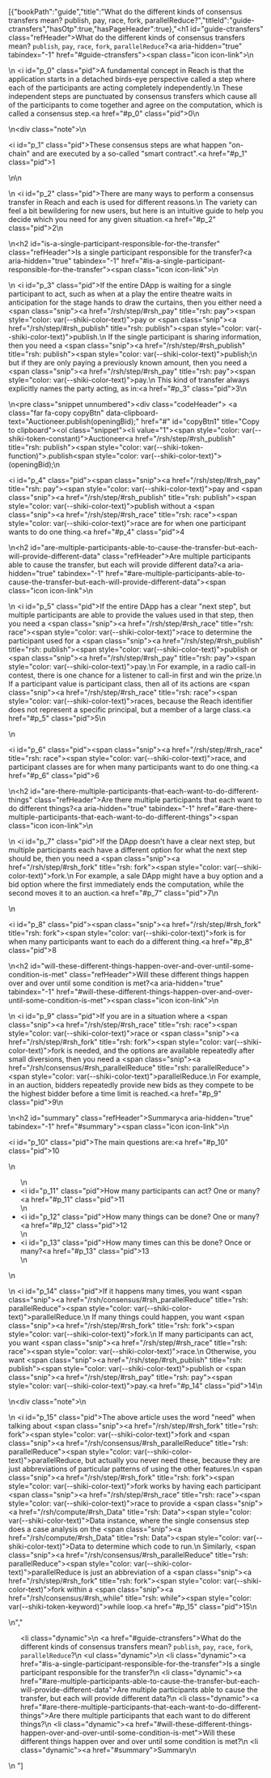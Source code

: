 [{"bookPath":"guide","title":"What do the different kinds of consensus transfers mean? publish, pay, race, fork, parallelReduce?","titleId":"guide-ctransfers","hasOtp":true,"hasPageHeader":true},"<h1 id=\"guide-ctransfers\" class=\"refHeader\">What do the different kinds of consensus transfers mean? <code>publish</code>, <code>pay</code>, <code>race</code>, <code>fork</code>, <code>parallelReduce</code>?<a aria-hidden=\"true\" tabindex=\"-1\" href=\"#guide-ctransfers\"><span class=\"icon icon-link\"></span></a></h1>\n<p>\n  <i id=\"p_0\" class=\"pid\"></i>A fundamental concept in Reach is that the application starts in a detached birds-eye perspective called a step where each of the participants are acting completely independently.\n  These independent steps are punctuated by consensus transfers which cause all of the participants to come together and agree on the computation, which is called a consensus step.<a href=\"#p_0\" class=\"pid\">0</a>\n</p>\n<div class=\"note\">\n  <p><i id=\"p_1\" class=\"pid\"></i>These consensus steps are what happen \"on-chain\" and are executed by a so-called \"smart contract\".<a href=\"#p_1\" class=\"pid\">1</a></p>\n</div>\n<p>\n  <i id=\"p_2\" class=\"pid\"></i>There are many ways to perform a consensus transfer in Reach and each is used for different reasons.\n  The variety can feel a bit bewildering for new users, but here is an intuitive guide to help you decide which you need for any given situation.<a href=\"#p_2\" class=\"pid\">2</a>\n</p>\n<h2 id=\"is-a-single-participant-responsible-for-the-transfer\" class=\"refHeader\">Is a single participant responsible for the transfer?<a aria-hidden=\"true\" tabindex=\"-1\" href=\"#is-a-single-participant-responsible-for-the-transfer\"><span class=\"icon icon-link\"></span></a></h2>\n<p>\n  <i id=\"p_3\" class=\"pid\"></i>If the entire DApp is waiting for a single participant to act, such as when at a play the entire theatre waits in anticipation for the stage hands to draw the curtains, then you either need a <span class=\"snip\"><a href=\"/rsh/step/#rsh_pay\" title=\"rsh: pay\"><span style=\"color: var(--shiki-color-text)\">pay</span></a></span> or <span class=\"snip\"><a href=\"/rsh/step/#rsh_publish\" title=\"rsh: publish\"><span style=\"color: var(--shiki-color-text)\">publish</span></a></span>.\n  If the single participant is sharing information, then you need a <span class=\"snip\"><a href=\"/rsh/step/#rsh_publish\" title=\"rsh: publish\"><span style=\"color: var(--shiki-color-text)\">publish</span></a></span>;\n  but if they are only paying a previously known amount, then you need a <span class=\"snip\"><a href=\"/rsh/step/#rsh_pay\" title=\"rsh: pay\"><span style=\"color: var(--shiki-color-text)\">pay</span></a></span>.\n  This kind of transfer always explicitly names the party acting, as in:<a href=\"#p_3\" class=\"pid\">3</a>\n</p>\n<pre class=\"snippet unnumbered\"><div class=\"codeHeader\">&nbsp;<a class=\"far fa-copy copyBtn\" data-clipboard-text=\"Auctioneer.publish(openingBid);\" href=\"#\" id=\"copyBtn1\" title=\"Copy to clipboard\"></a></div><ol class=\"snippet\"><li value=\"1\"><span style=\"color: var(--shiki-token-constant)\">Auctioneer</span><a href=\"/rsh/step/#rsh_publish\" title=\"rsh: publish\"><span style=\"color: var(--shiki-token-function)\">.publish</span></a><span style=\"color: var(--shiki-color-text)\">(openingBid);</span></li></ol></pre>\n<p><i id=\"p_4\" class=\"pid\"></i><span class=\"snip\"><a href=\"/rsh/step/#rsh_pay\" title=\"rsh: pay\"><span style=\"color: var(--shiki-color-text)\">pay</span></a></span> and <span class=\"snip\"><a href=\"/rsh/step/#rsh_publish\" title=\"rsh: publish\"><span style=\"color: var(--shiki-color-text)\">publish</span></a></span> without a <span class=\"snip\"><a href=\"/rsh/step/#rsh_race\" title=\"rsh: race\"><span style=\"color: var(--shiki-color-text)\">race</span></a></span> are for when one participant wants to do one thing.<a href=\"#p_4\" class=\"pid\">4</a></p>\n<h2 id=\"are-multiple-participants-able-to-cause-the-transfer-but-each-will-provide-different-data\" class=\"refHeader\">Are multiple participants able to cause the transfer, but each will provide different data?<a aria-hidden=\"true\" tabindex=\"-1\" href=\"#are-multiple-participants-able-to-cause-the-transfer-but-each-will-provide-different-data\"><span class=\"icon icon-link\"></span></a></h2>\n<p>\n  <i id=\"p_5\" class=\"pid\"></i>If the entire DApp has a clear \"next step\", but multiple participants are able to provide the values used in that step, then you need a <span class=\"snip\"><a href=\"/rsh/step/#rsh_race\" title=\"rsh: race\"><span style=\"color: var(--shiki-color-text)\">race</span></a></span> to determine the participant used for a <span class=\"snip\"><a href=\"/rsh/step/#rsh_publish\" title=\"rsh: publish\"><span style=\"color: var(--shiki-color-text)\">publish</span></a></span> or <span class=\"snip\"><a href=\"/rsh/step/#rsh_pay\" title=\"rsh: pay\"><span style=\"color: var(--shiki-color-text)\">pay</span></a></span>.\n  For example, in a radio call-in contest, there is one chance for a listener to call-in first and win the prize.\n  If a participant value is participant class, then all of its actions are <span class=\"snip\"><a href=\"/rsh/step/#rsh_race\" title=\"rsh: race\"><span style=\"color: var(--shiki-color-text)\">race</span></a></span>s, because the Reach identifier does not represent a specific principal, but a member of a large class.<a href=\"#p_5\" class=\"pid\">5</a>\n</p>\n<p><i id=\"p_6\" class=\"pid\"></i><span class=\"snip\"><a href=\"/rsh/step/#rsh_race\" title=\"rsh: race\"><span style=\"color: var(--shiki-color-text)\">race</span></a></span>, and participant classes are for when many participants want to do one thing.<a href=\"#p_6\" class=\"pid\">6</a></p>\n<h2 id=\"are-there-multiple-participants-that-each-want-to-do-different-things\" class=\"refHeader\">Are there multiple participants that each want to do different things?<a aria-hidden=\"true\" tabindex=\"-1\" href=\"#are-there-multiple-participants-that-each-want-to-do-different-things\"><span class=\"icon icon-link\"></span></a></h2>\n<p>\n  <i id=\"p_7\" class=\"pid\"></i>If the DApp doesn't have a clear next step, but multiple participants each have a different option for what the next step should be, then you need a <span class=\"snip\"><a href=\"/rsh/step/#rsh_fork\" title=\"rsh: fork\"><span style=\"color: var(--shiki-color-text)\">fork</span></a></span>.\n  For example, a sale DApp might have a buy option and a bid option where the first immediately ends the computation, while the second moves it to an auction.<a href=\"#p_7\" class=\"pid\">7</a>\n</p>\n<p><i id=\"p_8\" class=\"pid\"></i><span class=\"snip\"><a href=\"/rsh/step/#rsh_fork\" title=\"rsh: fork\"><span style=\"color: var(--shiki-color-text)\">fork</span></a></span> is for when many participants want to each do a different thing.<a href=\"#p_8\" class=\"pid\">8</a></p>\n<h2 id=\"will-these-different-things-happen-over-and-over-until-some-condition-is-met\" class=\"refHeader\">Will these different things happen over and over until some condition is met?<a aria-hidden=\"true\" tabindex=\"-1\" href=\"#will-these-different-things-happen-over-and-over-until-some-condition-is-met\"><span class=\"icon icon-link\"></span></a></h2>\n<p>\n  <i id=\"p_9\" class=\"pid\"></i>If you are in a situation where a <span class=\"snip\"><a href=\"/rsh/step/#rsh_race\" title=\"rsh: race\"><span style=\"color: var(--shiki-color-text)\">race</span></a></span> or <span class=\"snip\"><a href=\"/rsh/step/#rsh_fork\" title=\"rsh: fork\"><span style=\"color: var(--shiki-color-text)\">fork</span></a></span> is needed, and the options are available repeatedly after small diversions, then you need a <span class=\"snip\"><a href=\"/rsh/consensus/#rsh_parallelReduce\" title=\"rsh: parallelReduce\"><span style=\"color: var(--shiki-color-text)\">parallelReduce</span></a></span>.\n  For example, in an auction, bidders repeatedly provide new bids as they compete to be the highest bidder before a time limit is reached.<a href=\"#p_9\" class=\"pid\">9</a>\n</p>\n<h2 id=\"summary\" class=\"refHeader\">Summary<a aria-hidden=\"true\" tabindex=\"-1\" href=\"#summary\"><span class=\"icon icon-link\"></span></a></h2>\n<p><i id=\"p_10\" class=\"pid\"></i>The main questions are:<a href=\"#p_10\" class=\"pid\">10</a></p>\n<ul>\n  <li><i id=\"p_11\" class=\"pid\"></i>How many participants can act? One or many?<a href=\"#p_11\" class=\"pid\">11</a></li>\n  <li><i id=\"p_12\" class=\"pid\"></i>How many things can be done? One or many?<a href=\"#p_12\" class=\"pid\">12</a></li>\n  <li><i id=\"p_13\" class=\"pid\"></i>How many times can this be done? Once or many?<a href=\"#p_13\" class=\"pid\">13</a></li>\n</ul>\n<p>\n  <i id=\"p_14\" class=\"pid\"></i>If it happens many times, you want <span class=\"snip\"><a href=\"/rsh/consensus/#rsh_parallelReduce\" title=\"rsh: parallelReduce\"><span style=\"color: var(--shiki-color-text)\">parallelReduce</span></a></span>.\n  If many things could happen, you want <span class=\"snip\"><a href=\"/rsh/step/#rsh_fork\" title=\"rsh: fork\"><span style=\"color: var(--shiki-color-text)\">fork</span></a></span>.\n  If many participants can act, you want <span class=\"snip\"><a href=\"/rsh/step/#rsh_race\" title=\"rsh: race\"><span style=\"color: var(--shiki-color-text)\">race</span></a></span>.\n  Otherwise, you want <span class=\"snip\"><a href=\"/rsh/step/#rsh_publish\" title=\"rsh: publish\"><span style=\"color: var(--shiki-color-text)\">publish</span></a></span> or <span class=\"snip\"><a href=\"/rsh/step/#rsh_pay\" title=\"rsh: pay\"><span style=\"color: var(--shiki-color-text)\">pay</span></a></span>.<a href=\"#p_14\" class=\"pid\">14</a>\n</p>\n<div class=\"note\">\n  <p>\n    <i id=\"p_15\" class=\"pid\"></i>The above article uses the word \"need\" when talking about <span class=\"snip\"><a href=\"/rsh/step/#rsh_fork\" title=\"rsh: fork\"><span style=\"color: var(--shiki-color-text)\">fork</span></a></span> and <span class=\"snip\"><a href=\"/rsh/consensus/#rsh_parallelReduce\" title=\"rsh: parallelReduce\"><span style=\"color: var(--shiki-color-text)\">parallelReduce</span></a></span>, but actually you never need these, because they are just abbreviations of particular patterns of using the other features.\n    <span class=\"snip\"><a href=\"/rsh/step/#rsh_fork\" title=\"rsh: fork\"><span style=\"color: var(--shiki-color-text)\">fork</span></a></span> works by having each participant <span class=\"snip\"><a href=\"/rsh/step/#rsh_race\" title=\"rsh: race\"><span style=\"color: var(--shiki-color-text)\">race</span></a></span> to provide a <span class=\"snip\"><a href=\"/rsh/compute/#rsh_Data\" title=\"rsh: Data\"><span style=\"color: var(--shiki-color-text)\">Data</span></a></span> instance, where the single consensus step does a case analysis on the <span class=\"snip\"><a href=\"/rsh/compute/#rsh_Data\" title=\"rsh: Data\"><span style=\"color: var(--shiki-color-text)\">Data</span></a></span> to determine which code to run.\n    Similarly, <span class=\"snip\"><a href=\"/rsh/consensus/#rsh_parallelReduce\" title=\"rsh: parallelReduce\"><span style=\"color: var(--shiki-color-text)\">parallelReduce</span></a></span> is just an abbreviation of a <span class=\"snip\"><a href=\"/rsh/step/#rsh_fork\" title=\"rsh: fork\"><span style=\"color: var(--shiki-color-text)\">fork</span></a></span> within a <span class=\"snip\"><a href=\"/rsh/consensus/#rsh_while\" title=\"rsh: while\"><span style=\"color: var(--shiki-token-keyword)\">while</span></a></span> loop.<a href=\"#p_15\" class=\"pid\">15</a>\n  </p>\n</div>","<ul><li class=\"dynamic\">\n    <a href=\"#guide-ctransfers\">What do the different kinds of consensus transfers mean? <code>publish</code>, <code>pay</code>, <code>race</code>, <code>fork</code>, <code>parallelReduce</code>?</a>\n    <ul class=\"dynamic\">\n      <li class=\"dynamic\"><a href=\"#is-a-single-participant-responsible-for-the-transfer\">Is a single participant responsible for the transfer?</a></li>\n      <li class=\"dynamic\"><a href=\"#are-multiple-participants-able-to-cause-the-transfer-but-each-will-provide-different-data\">Are multiple participants able to cause the transfer, but each will provide different data?</a></li>\n      <li class=\"dynamic\"><a href=\"#are-there-multiple-participants-that-each-want-to-do-different-things\">Are there multiple participants that each want to do different things?</a></li>\n      <li class=\"dynamic\"><a href=\"#will-these-different-things-happen-over-and-over-until-some-condition-is-met\">Will these different things happen over and over until some condition is met?</a></li>\n      <li class=\"dynamic\"><a href=\"#summary\">Summary</a></li>\n    </ul>\n  </li></ul>"]